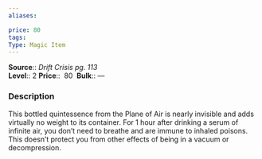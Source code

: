 ```yaml
---
aliases: 

price: 80
tags: 
Type: Magic Item
---
```

**Source**:: _Drift Crisis pg. 113_  
**Level**:: 2
**Price**::  80 
**Bulk**:: —

### Description

This bottled quintessence from the Plane of Air is nearly invisible and adds virtually no weight to its container. For 1 hour after drinking a serum of infinite air, you don’t need to breathe and are immune to inhaled poisons. This doesn’t protect you from other effects of being in a vacuum or decompression.
